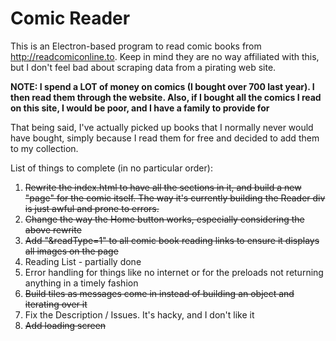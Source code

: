 # Comic Reader

This is an Electron-based program to read comic books from http://readcomiconline.to. Keep in mind they are no way affiliated with this, but I don't feel bad about scraping data from a pirating web site. 

**NOTE: I spend a LOT of money on comics (I bought over 700 last year). I then read them through the website. Also, if I bought all the comics I read on this site, I would be poor, and I have a family to provide for**

That being said, I've actually picked up books that I normally never would have bought, simply because I read them for free and decided to add them to my collection.

List of things to complete (in no particular order):
1) ~~Rewrite the index.html to have all the sections in it, and build a new "page" for the comic itself. The way it's currently building the Reader div is just awful and prone to errors.~~
2) ~~Change the way the Home button works, especially considering the above rewrite~~
3) ~~Add "&readType=1" to all comic book reading links to ensure it displays all images on the page~~
4) Reading List - partially done
5) Error handling for things like no internet or for the preloads not returning anything in a timely fashion
6) ~~Build tiles as messages come in instead of building an object and iterating over it~~
7) Fix the Description / Issues. It's hacky, and I don't like it
8) ~~Add loading screen~~